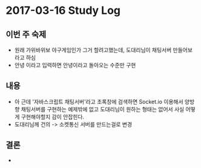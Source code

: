 # 2017-03-16 Study Log

## 이번 주 숙제
* 원래 가위바위보 야구게임인가 그거 할려고했는데, 도대리님이 채팅서버 만들어보라고 하심
* 안녕 이라고 입력하면 안녕이라고 돌아오는 수준만 구현

## 내용
* 아 근데 '자바스크립트 채팅서버'라고 초록창에 검색하면 Socket.io 이용해서 양방향 채팅서버를 구현하는 예제밖에 없고 도대리님이 원하는 형태는 없어서 사실 어떻게 구현해야할지 감이 안잡힌다.
* 도대리님께 건의 -> 소켓통신 서버를 만드는걸로 변경

## 결론
*
